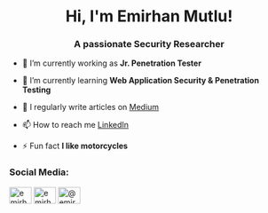 <h1 align="center">Hi, I'm Emirhan Mutlu!</h1>
<h3 align="center">A passionate Security Researcher</h3>

- 🔭 I’m currently working as **Jr. Penetration Tester**

- 🌱 I’m currently learning **Web Application Security & Penetration Testing**

- 📝 I regularly write articles on [Medium](https://emirhanmtl.medium.com/)

- 📫 How to reach me [LinkedIn](https://linkedin.com/in/emirhanmtl)

- ⚡ Fun fact **I like motorcycles**

<h3 align="left">Social Media:</h3>
<p align="left">
<a href="https://twitter.com/emirhanmtl1" target="blank"><img align="center" src="https://raw.githubusercontent.com/rahuldkjain/github-profile-readme-generator/master/src/images/icons/Social/twitter.svg" alt="emirhanmtl" height="30" width="40" /></a>
<a href="https://linkedin.com/in/emirhanmtl" target="blank"><img align="center" src="https://raw.githubusercontent.com/rahuldkjain/github-profile-readme-generator/master/src/images/icons/Social/linked-in-alt.svg" alt="emirhanmtl" height="30" width="40" /></a>
<a href="https://medium.com/@emirhanmtl" target="blank"><img align="center" src="https://raw.githubusercontent.com/rahuldkjain/github-profile-readme-generator/master/src/images/icons/Social/medium.svg" alt="@emirhanmtl" height="30" width="40" /></a>
</p>
